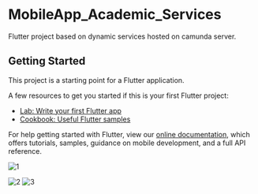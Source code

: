 # MobileApp_Academic_Services

Flutter project based on dynamic services hosted on camunda server.

## Getting Started

This project is a starting point for a Flutter application.

A few resources to get you started if this is your first Flutter project:

- [Lab: Write your first Flutter app](https://flutter.dev/docs/get-started/codelab)
- [Cookbook: Useful Flutter samples](https://flutter.dev/docs/cookbook)

For help getting started with Flutter, view our
[online documentation](https://flutter.dev/docs), which offers tutorials,
samples, guidance on mobile development, and a full API reference.
 
![1](https://user-images.githubusercontent.com/99215352/190717607-10743a81-6a1c-464f-91fd-c4655bbd4e71.jpg)

![2](https://user-images.githubusercontent.com/99215352/190717590-e454086d-2977-47bc-8eac-a7a68c185260.jpg)
![3](https://user-images.githubusercontent.com/99215352/190717602-1a01c24b-8070-4c58-b6da-e12afe99b014.jpg)
